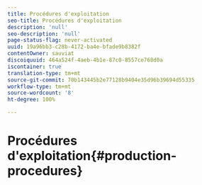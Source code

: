 ```yaml
---
title: Procédures d'exploitation
seo-title: Procédures d'exploitation
description: 'null'
seo-description: 'null'
page-status-flag: never-activated
uuid: 19a96bb3-c28b-4172-ba4e-bfade9b8382f
contentOwner: sauviat
discoiquuid: 464a524f-4aeb-4b1e-87c0-8557ce768d0a
iscontainer: true
translation-type: tm+mt
source-git-commit: 70b143445b2e77128b9404e35d96b39694d55335
workflow-type: tm+mt
source-wordcount: '8'
ht-degree: 100%

---
```



# Procédures d&#39;exploitation{#production-procedures}

